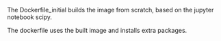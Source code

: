 The Dockerfile_initial builds the image from scratch, based on the jupyter notebook scipy. 

The dockerfile uses the built image and installs extra packages.
